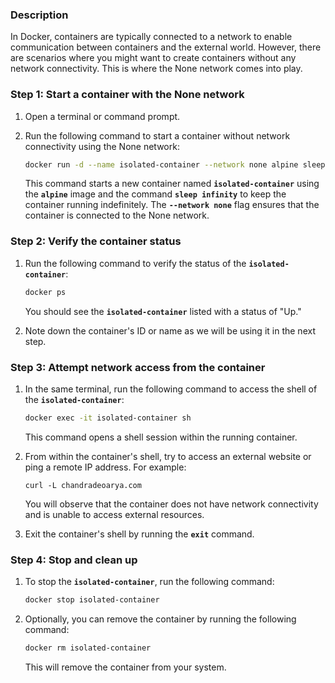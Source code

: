 ### **Description**

In Docker, containers are typically connected to a network to enable communication between containers and the external world. However, there are scenarios where you might want to create containers without any network connectivity. This is where the None network comes into play.

### Step 1: Start a container with the None network

1. Open a terminal or command prompt.
2. Run the following command to start a container without network connectivity using the None network:
    
    ```bash
    docker run -d --name isolated-container --network none alpine sleep infinity
    ```
    
    This command starts a new container named **`isolated-container`** using the **`alpine`** image and the command **`sleep infinity`** to keep the container running indefinitely. The **`--network none`** flag ensures that the container is connected to the None network.
    

### Step 2: Verify the container status

1. Run the following command to verify the status of the **`isolated-container`**:
    
    ```bash
    docker ps
    ```
    
    You should see the **`isolated-container`** listed with a status of "Up."
    
2. Note down the container's ID or name as we will be using it in the next step.

### Step 3: Attempt network access from the container

1. In the same terminal, run the following command to access the shell of the **`isolated-container`**:
    
    ```bash
    docker exec -it isolated-container sh
    ```
    
    This command opens a shell session within the running container.
    
2. From within the container's shell, try to access an external website or ping a remote IP address. For example:
    
    ```
    curl -L chandradeoarya.com
    ```
    
    You will observe that the container does not have network connectivity and is unable to access external resources.
    
3. Exit the container's shell by running the **`exit`** command.

### Step 4: Stop and clean up

1. To stop the **`isolated-container`**, run the following command:
    
    ```bash
    docker stop isolated-container
    ```
    
2. Optionally, you can remove the container by running the following command:
    
    ```bash
    docker rm isolated-container
    ```
    
    This will remove the container from your system.